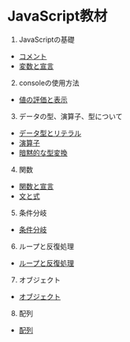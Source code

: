 # JavaScript教材

1. JavaScriptの基礎
- [コメント](https://jsprimer.net/basic/comments/)
- [変数と宣言](https://jsprimer.net/basic/variables/)

2. consoleの使用方法
- [値の評価と表示](https://jsprimer.net/basic/read-eval-print/)

3. データの型、演算子、型について
- [データ型とリテラル](https://jsprimer.net/basic/data-type/)
- [演算子](https://jsprimer.net/basic/operator/)
- [暗黙的な型変換](https://jsprimer.net/basic/implicit-coercion/)

4. 関数
- [関数と宣言](https://jsprimer.net/basic/function-declaration/)
- [文と式](https://jsprimer.net/basic/statement-expression/)

5. 条件分岐
- [条件分岐](https://jsprimer.net/basic/condition/)

6. ループと反復処理
- [ループと反復処理](https://jsprimer.net/basic/loop/)

7. オブジェクト
- [オブジェクト](https://jsprimer.net/basic/object/)

8. 配列
- [配列](https://jsprimer.net/basic/array/)
